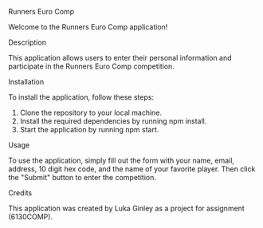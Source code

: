 Runners Euro Comp

Welcome to the Runners Euro Comp application!

Description

This application allows users to enter their personal information and participate in the Runners Euro Comp competition.

Installation

To install the application, follow these steps:

1. Clone the repository to your local machine.
2. Install the required dependencies by running npm install.
3. Start the application by running npm start.

Usage

To use the application, simply fill out the form with your name, email, address, 10 digit hex code, and the name of your favorite player. Then click the "Submit" button to enter the competition.

Credits

This application was created by Luka Ginley as a project for assignment (6130COMP).
